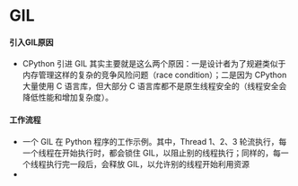 # GIL

#### 引入GIL原因
* CPython  引进 GIL 其实主要就是这么两个原因：一是设计者为了规避类似于内存管理这样的复杂的竞争风险问题（race condition）；二是因为 CPython 大量使用 C 语言库，但大部分 C 语言库都不是原生线程安全的（线程安全会降低性能和增加复杂度）。

#### 工作流程
* 一个 GIL 在 Python 程序的工作示例。其中，Thread 1、2、3 轮流执行，每一个线程在开始执行时，都会锁住 GIL，以阻止别的线程执行；同样的，每一个线程执行完一段后，会释放 GIL，以允许别的线程开始利用资源
* 